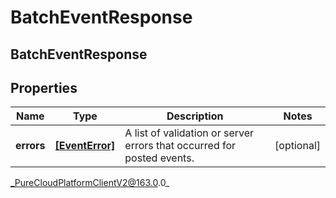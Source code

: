 # BatchEventResponse

## BatchEventResponse

## Properties

|Name | Type | Description | Notes|
|------------ | ------------- | ------------- | -------------|
| **errors** | [**[EventError]**](EventError) | A list of validation or server errors that occurred for posted events. | [optional] |



_PureCloudPlatformClientV2@163.0.0_
